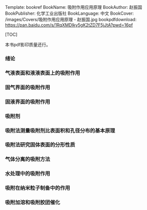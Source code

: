 Template: bookref
BookName: 吸附作用应用原理
BookAuthor: 赵振国
BookPublisher: 化学工业出版社
BookLanguage: 中文
BookCover: /images/Covers/吸附作用应用原理 - 赵振国.jpg
bookpdfdownload: https://pan.baidu.com/s/1RqXMDIky5gK2tZD7F5jJtA?pwd=16pf 


[TOC]

本书pdf影印质量还行。


### 绪论

### 气液表面和液液表面上的吸附作用

### 固气界面的吸附作用

### 固液界面的吸附作用

### 吸附剂

### 吸附法测量吸附剂比表面积和孔径分布的基本原理

### 吸附法研究固体表面的分形性质

### 气体分离的吸附方法

### 水处理中的吸附作用

### 吸附在纳米粒子制备中的作用

### 吸附加溶和吸附胶团催化
